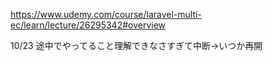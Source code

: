 https://www.udemy.com/course/laravel-multi-ec/learn/lecture/26295342#overview

10/23 途中でやってること理解できなさすぎて中断->いつか再開
